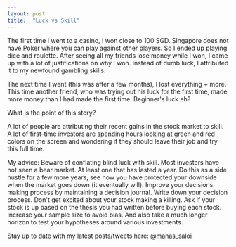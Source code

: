 ```yaml
---
layout: post
title:  "Luck vs Skill"
---
```


The first time I went to a casino, I won close to 100 SGD. Singapore does not have Poker where you can play against other players. So I ended up playing dice and roulette. After seeing all my friends lose money while I won, I came up with a lot of justifications on why I won. Instead of dumb luck, I attributed it to my newfound gambling skills.

The next time I went (this was after a few months), I lost everything + more. This time another friend, who was trying out his luck for the first time, made more money than I had made the first time. Beginner's luck eh?

What is the point of this story?

A lot of people are attributing their recent gains in the stock market to skill. A lot of first-time investors are spending hours looking at green and red colors on the screen and wondering if they should leave their job and try this full time.

My advice: Beware of conflating blind luck with skill. Most investors have not seen a bear market. At least one that has lasted a year. Do this as a side hustle for a few more years, see how you have protected your downside when the market goes down (it eventually will). Improve your decisions making process by maintaining a decision journal. Write down your decision process. Don't get excited about your stock making a killing. Ask if your stock is up based on the thesis you had written before buying each stock. Increase your sample size to avoid bias. And also take a much longer horizon to test your hypotheses around various investments.

Stay up to date with my latest posts/tweets here: [@manas_saloi](http://twitter.com/manas_saloi)

